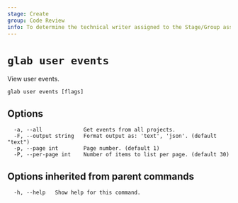 ```yaml
---
stage: Create
group: Code Review
info: To determine the technical writer assigned to the Stage/Group associated with this page, see https://about.gitlab.com/handbook/product/ux/technical-writing/#assignments
---
```


<!--
This documentation is auto generated by a script.
Please do not edit this file directly. Run `make gen-docs` instead.
-->

# `glab user events`

View user events.

```plaintext
glab user events [flags]
```

## Options

```plaintext
  -a, --all             Get events from all projects.
  -F, --output string   Format output as: 'text', 'json'. (default "text")
  -p, --page int        Page number. (default 1)
  -P, --per-page int    Number of items to list per page. (default 30)
```

## Options inherited from parent commands

```plaintext
  -h, --help   Show help for this command.
```
